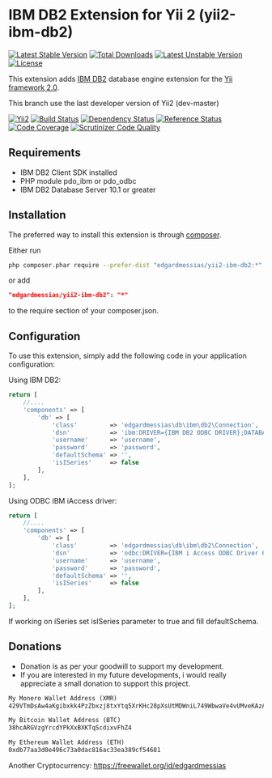 IBM DB2 Extension for Yii 2 (yii2-ibm-db2)
============================================
[![Latest Stable Version](https://poser.pugx.org/edgardmessias/yii2-ibm-db2/v/stable)](https://packagist.org/packages/edgardmessias/yii2-ibm-db2)
[![Total Downloads](https://poser.pugx.org/edgardmessias/yii2-ibm-db2/downloads)](https://packagist.org/packages/edgardmessias/yii2-ibm-db2)
[![Latest Unstable Version](https://poser.pugx.org/edgardmessias/yii2-ibm-db2/v/unstable)](https://packagist.org/packages/edgardmessias/yii2-ibm-db2)
[![License](https://poser.pugx.org/edgardmessias/yii2-ibm-db2/license)](https://packagist.org/packages/edgardmessias/yii2-ibm-db2)

This extension adds [IBM DB2](http://www-01.ibm.com/software/data/db2/) database engine extension for the [Yii framework 2.0](http://www.yiiframework.com).

This branch use the last developer version of Yii2 (dev-master)

[![Yii2](https://img.shields.io/badge/Powered_by-Yii_Framework-green.svg?style=flat)](http://www.yiiframework.com/)
[![Build Status](https://travis-ci.org/edgardmessias/yii2-ibm-db2.svg?branch=master)](https://travis-ci.org/edgardmessias/yii2-ibm-db2)
[![Dependency Status](https://www.versioneye.com/php/edgardmessias:yii2-ibm-db2/dev-master/badge.png)](https://www.versioneye.com/php/edgardmessias:yii2-ibm-db2/dev-master)
[![Reference Status](https://www.versioneye.com/php/edgardmessias:yii2-ibm-db2/reference_badge.svg)](https://www.versioneye.com/php/edgardmessias:yii2-ibm-db2/references)
[![Code Coverage](https://scrutinizer-ci.com/g/edgardmessias/yii2-ibm-db2/badges/coverage.png?b=master)](https://scrutinizer-ci.com/g/edgardmessias/yii2-ibm-db2/?branch=master)
[![Scrutinizer Code Quality](https://scrutinizer-ci.com/g/edgardmessias/yii2-ibm-db2/badges/quality-score.png?b=master)](https://scrutinizer-ci.com/g/edgardmessias/yii2-ibm-db2/?branch=master)

Requirements
------------
 * IBM DB2 Client SDK installed
 * PHP module pdo_ibm or pdo_odbc
 * IBM DB2 Database Server 10.1 or greater

Installation
------------

The preferred way to install this extension is through [composer](http://getcomposer.org/download/).

Either run

```bash
php composer.phar require --prefer-dist "edgardmessias/yii2-ibm-db2:*"
```

or add

```json
"edgardmessias/yii2-ibm-db2": "*"
```

to the require section of your composer.json.


Configuration
-------------

To use this extension, simply add the following code in your application configuration:

Using IBM DB2:

```php
return [
    //....
    'components' => [
        'db' => [
            'class'         => 'edgardmessias\db\ibm\db2\Connection',
            'dsn'           => 'ibm:DRIVER={IBM DB2 ODBC DRIVER};DATABASE=test;HOSTNAME=127.0.0.1;PORT=50000;PROTOCOL=TCPIP',
            'username'      => 'username',
            'password'      => 'password',
            'defaultSchema' => '',
            'isISeries'     => false
        ],
    ],
];
```

Using ODBC IBM iAccess driver:

```php
return [
    //....
    'components' => [
        'db' => [
            'class'         => 'edgardmessias\db\ibm\db2\Connection',
            'dsn'           => 'odbc:DRIVER={IBM i Access ODBC Driver 64-bit};SYSTEM=127.0.0.1;PROTOCOL=TCPIP',
            'username'      => 'username',
            'password'      => 'password',
            'defaultSchema' => '',
            'isISeries'     => false
        ],
    ],
];
```

If working on iSeries set isISeries parameter to true and fill defaultSchema.

Donations
---------

* Donation is as per your goodwill to support my development.
* If you are interested in my future developments, i would really appreciate a small donation to support this project.
```html
My Monero Wallet Address (XMR)
429VTmDsAw4aKgibxkk4PzZbxzj8txYtq5XrKHc28pXsUtMDWniL749WbwaVe4vUMveKAzAiA4j8xgUi29TpKXpm41bmrwQ
```
```html
My Bitcoin Wallet Address (BTC)
38hcARGVzgYrcdYPkXxBXKTqScdixvFhZ4
```
```html
My Ethereum Wallet Address (ETH)
0xdb77aa3d0e496c73a0dac816ac33ea389cf54681
```
Another Cryptocurrency: https://freewallet.org/id/edgardmessias

